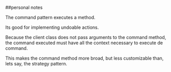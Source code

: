 ##personal notes

The command pattern executes a method.

Its good for implementing undoable actions.

Because the client class does not pass arguments to the command method, the command executed must have all the context necessary to execute de command.

This makes the command method more broad, but less customizable than, lets say, the strategy pattern.
